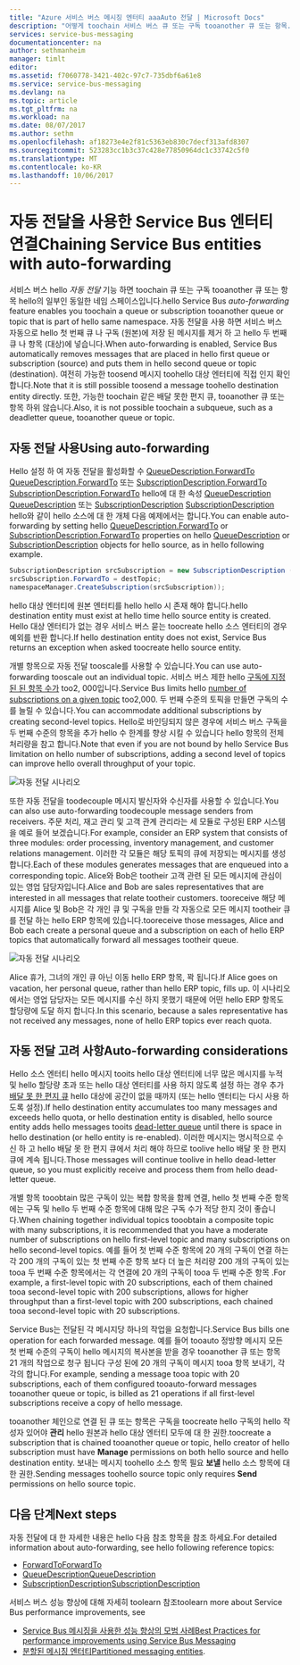 ```yaml
---
title: "Azure 서비스 버스 메시징 엔터티 aaaAuto 전달 | Microsoft Docs"
description: "어떻게 toochain 서비스 버스 큐 또는 구독 tooanother 큐 또는 항목."
services: service-bus-messaging
documentationcenter: na
author: sethmanheim
manager: timlt
editor: 
ms.assetid: f7060778-3421-402c-97c7-735dbf6a61e8
ms.service: service-bus-messaging
ms.devlang: na
ms.topic: article
ms.tgt_pltfrm: na
ms.workload: na
ms.date: 08/07/2017
ms.author: sethm
ms.openlocfilehash: af18273e4e2f81c5363eb830c7decf313afd8307
ms.sourcegitcommit: 523283cc1b3c37c428e77850964dc1c33742c5f0
ms.translationtype: MT
ms.contentlocale: ko-KR
ms.lasthandoff: 10/06/2017
---
```

# <a name="chaining-service-bus-entities-with-auto-forwarding"></a><span data-ttu-id="03a7c-103">자동 전달을 사용한 Service Bus 엔터티 연결</span><span class="sxs-lookup"><span data-stu-id="03a7c-103">Chaining Service Bus entities with auto-forwarding</span></span>

<span data-ttu-id="03a7c-104">서비스 버스 hello *자동 전달* 기능 하면 toochain 큐 또는 구독 tooanother 큐 또는 항목 hello의 일부인 동일한 네임 스페이스입니다.</span><span class="sxs-lookup"><span data-stu-id="03a7c-104">hello Service Bus *auto-forwarding* feature enables you toochain a queue or subscription tooanother queue or topic that is part of hello same namespace.</span></span> <span data-ttu-id="03a7c-105">자동 전달을 사용 하면 서비스 버스 자동으로 hello 첫 번째 큐 나 구독 (원본)에 저장 된 메시지를 제거 하 고 hello 두 번째 큐 나 항목 (대상)에 넣습니다.</span><span class="sxs-lookup"><span data-stu-id="03a7c-105">When auto-forwarding is enabled, Service Bus automatically removes messages that are placed in hello first queue or subscription (source) and puts them in hello second queue or topic (destination).</span></span> <span data-ttu-id="03a7c-106">여전히 가능한 toosend 메시지 toohello 대상 엔터티에 직접 인지 확인 합니다.</span><span class="sxs-lookup"><span data-stu-id="03a7c-106">Note that it is still possible toosend a message toohello destination entity directly.</span></span> <span data-ttu-id="03a7c-107">또한, 가능한 toochain 같은 배달 못한 편지 큐, tooanother 큐 또는 항목 하위 않습니다.</span><span class="sxs-lookup"><span data-stu-id="03a7c-107">Also, it is not possible toochain a subqueue, such as a deadletter queue, tooanother queue or topic.</span></span>

## <a name="using-auto-forwarding"></a><span data-ttu-id="03a7c-108">자동 전달 사용</span><span class="sxs-lookup"><span data-stu-id="03a7c-108">Using auto-forwarding</span></span>
<span data-ttu-id="03a7c-109">Hello 설정 하 여 자동 전달을 활성화할 수 [QueueDescription.ForwardTo] [ QueueDescription.ForwardTo] 또는 [SubscriptionDescription.ForwardTo] [ SubscriptionDescription.ForwardTo] hello에 대 한 속성 [QueueDescription] [ QueueDescription] 또는 [SubscriptionDescription] [ SubscriptionDescription] hello와 같이 hello 소스에 대 한 개체 다음 예제에서는 합니다.</span><span class="sxs-lookup"><span data-stu-id="03a7c-109">You can enable auto-forwarding by setting hello [QueueDescription.ForwardTo][QueueDescription.ForwardTo] or [SubscriptionDescription.ForwardTo][SubscriptionDescription.ForwardTo] properties on hello [QueueDescription][QueueDescription] or [SubscriptionDescription][SubscriptionDescription] objects for hello source, as in hello following example.</span></span>

```csharp
SubscriptionDescription srcSubscription = new SubscriptionDescription (srcTopic, srcSubscriptionName);
srcSubscription.ForwardTo = destTopic;
namespaceManager.CreateSubscription(srcSubscription));
```

<span data-ttu-id="03a7c-110">hello 대상 엔터티에 원본 엔터티를 hello hello 시 존재 해야 합니다.</span><span class="sxs-lookup"><span data-stu-id="03a7c-110">hello destination entity must exist at hello time hello source entity is created.</span></span> <span data-ttu-id="03a7c-111">Hello 대상 엔터티가 없는 경우 서비스 버스 묻는 toocreate hello 소스 엔터티의 경우 예외를 반환 합니다.</span><span class="sxs-lookup"><span data-stu-id="03a7c-111">If hello destination entity does not exist, Service Bus returns an exception when asked toocreate hello source entity.</span></span>

<span data-ttu-id="03a7c-112">개별 항목으로 자동 전달 tooscale를 사용할 수 있습니다.</span><span class="sxs-lookup"><span data-stu-id="03a7c-112">You can use auto-forwarding tooscale out an individual topic.</span></span> <span data-ttu-id="03a7c-113">서비스 버스 제한 hello [구독에 지정된 된 항목 수가](service-bus-quotas.md) too2, 000입니다.</span><span class="sxs-lookup"><span data-stu-id="03a7c-113">Service Bus limits hello [number of subscriptions on a given topic](service-bus-quotas.md) too2,000.</span></span> <span data-ttu-id="03a7c-114">두 번째 수준의 토픽을 만들면 구독의 수를 늘릴 수 있습니다.</span><span class="sxs-lookup"><span data-stu-id="03a7c-114">You can accommodate additional subscriptions by creating second-level topics.</span></span> <span data-ttu-id="03a7c-115">Hello로 바인딩되지 않은 경우에 서비스 버스 구독을 두 번째 수준의 항목을 추가 hello 수 한계를 향상 시킬 수 있습니다 hello 항목의 전체 처리량을 참고 합니다.</span><span class="sxs-lookup"><span data-stu-id="03a7c-115">Note that even if you are not bound by hello Service Bus limitation on hello number of subscriptions, adding a second level of topics can improve hello overall throughput of your topic.</span></span>

![자동 전달 시나리오][0]

<span data-ttu-id="03a7c-117">또한 자동 전달을 toodecouple 메시지 발신자와 수신자를 사용할 수 있습니다.</span><span class="sxs-lookup"><span data-stu-id="03a7c-117">You can also use auto-forwarding toodecouple message senders from receivers.</span></span> <span data-ttu-id="03a7c-118">주문 처리, 재고 관리 및 고객 관계 관리라는 세 모듈로 구성된 ERP 시스템을 예로 들어 보겠습니다.</span><span class="sxs-lookup"><span data-stu-id="03a7c-118">For example, consider an ERP system that consists of three modules: order processing, inventory management, and customer relations management.</span></span> <span data-ttu-id="03a7c-119">이러한 각 모듈은 해당 토픽의 큐에 저장되는 메시지를 생성합니다.</span><span class="sxs-lookup"><span data-stu-id="03a7c-119">Each of these modules generates messages that are enqueued into a corresponding topic.</span></span> <span data-ttu-id="03a7c-120">Alice와 Bob은 tootheir 고객 관련 된 모든 메시지에 관심이 있는 영업 담당자입니다.</span><span class="sxs-lookup"><span data-stu-id="03a7c-120">Alice and Bob are sales representatives that are interested in all messages that relate tootheir customers.</span></span> <span data-ttu-id="03a7c-121">tooreceive 해당 메시지를 Alice 및 Bob은 각 개인 큐 및 구독을 만들 각 자동으로 모든 메시지 tootheir 큐를 전달 하는 hello ERP 항목에 있습니다.</span><span class="sxs-lookup"><span data-stu-id="03a7c-121">tooreceive those messages, Alice and Bob each create a personal queue and a subscription on each of hello ERP topics that automatically forward all messages tootheir queue.</span></span>

![자동 전달 시나리오][1]

<span data-ttu-id="03a7c-123">Alice 휴가, 그녀의 개인 큐 아닌 이동 hello ERP 항목, 꽉 됩니다.</span><span class="sxs-lookup"><span data-stu-id="03a7c-123">If Alice goes on vacation, her personal queue, rather than hello ERP topic, fills up.</span></span> <span data-ttu-id="03a7c-124">이 시나리오에서는 영업 담당자는 모든 메시지를 수신 하지 못했기 때문에 어떤 hello ERP 항목도 할당량에 도달 하지 합니다.</span><span class="sxs-lookup"><span data-stu-id="03a7c-124">In this scenario, because a sales representative has not received any messages, none of hello ERP topics ever reach quota.</span></span>

## <a name="auto-forwarding-considerations"></a><span data-ttu-id="03a7c-125">자동 전달 고려 사항</span><span class="sxs-lookup"><span data-stu-id="03a7c-125">Auto-forwarding considerations</span></span>

<span data-ttu-id="03a7c-126">Hello 소스 엔터티 hello 메시지 tooits hello 대상 엔터티에 너무 많은 메시지를 누적 및 hello 할당량 초과 또는 hello 대상 엔터티를 사용 하지 않도록 설정 하는 경우 추가 [배달 못 한 편지 큐](service-bus-dead-letter-queues.md) hello 대상에 공간이 없을 때까지 (또는 hello 엔터티는 다시 사용 하도록 설정).</span><span class="sxs-lookup"><span data-stu-id="03a7c-126">If hello destination entity accumulates too many messages and exceeds hello quota, or hello destination entity is disabled, hello source entity adds hello messages tooits [dead-letter queue](service-bus-dead-letter-queues.md) until there is space in hello destination (or hello entity is re-enabled).</span></span> <span data-ttu-id="03a7c-127">이러한 메시지는 명시적으로 수신 하 고 hello 배달 못 한 편지 큐에서 처리 해야 하므로 toolive hello 배달 못 한 편지 큐에 계속 됩니다.</span><span class="sxs-lookup"><span data-stu-id="03a7c-127">Those messages will continue toolive in hello dead-letter queue, so you must explicitly receive and process them from hello dead-letter queue.</span></span>

<span data-ttu-id="03a7c-128">개별 항목 tooobtain 많은 구독이 있는 복합 항목을 함께 연결, hello 첫 번째 수준 항목에는 구독 및 hello 두 번째 수준 항목에 대해 많은 구독 수가 적당 한지 것이 좋습니다.</span><span class="sxs-lookup"><span data-stu-id="03a7c-128">When chaining together individual topics tooobtain a composite topic with many subscriptions, it is recommended that you have a moderate number of subscriptions on hello first-level topic and many subscriptions on hello second-level topics.</span></span> <span data-ttu-id="03a7c-129">예를 들어 첫 번째 수준 항목에 20 개의 구독이 연결 하는 각 200 개의 구독이 있는 첫 번째 수준 항목 보다 더 높은 처리량 200 개의 구독이 있는 tooa 두 번째 수준 항목에서는 각 연결에 20 개의 구독이 tooa 두 번째 수준 항목 .</span><span class="sxs-lookup"><span data-stu-id="03a7c-129">For example, a first-level topic with 20 subscriptions, each of them chained tooa second-level topic with 200 subscriptions, allows for higher throughput than a first-level topic with 200 subscriptions, each chained tooa second-level topic with 20 subscriptions.</span></span>

<span data-ttu-id="03a7c-130">Service Bus는 전달된 각 메시지당 하나의 작업을 요청합니다.</span><span class="sxs-lookup"><span data-stu-id="03a7c-130">Service Bus bills one operation for each forwarded message.</span></span> <span data-ttu-id="03a7c-131">예를 들어 tooauto 정방향 메시지 모든 첫 번째 수준의 구독이 hello 메시지의 복사본을 받을 경우 tooanother 큐 또는 항목 21 개의 작업으로 청구 됩니다 구성 된에 20 개의 구독이 메시지 tooa 항목 보내기, 각각의 합니다.</span><span class="sxs-lookup"><span data-stu-id="03a7c-131">For example, sending a message tooa topic with 20 subscriptions, each of them configured tooauto-forward messages tooanother queue or topic, is billed as 21 operations if all first-level subscriptions receive a copy of hello message.</span></span>

<span data-ttu-id="03a7c-132">tooanother 체인으로 연결 된 큐 또는 항목은 구독을 toocreate hello 구독의 hello 작성자 있어야 **관리** hello 원본과 hello 대상 엔터티 모두에 대 한 권한.</span><span class="sxs-lookup"><span data-stu-id="03a7c-132">toocreate a subscription that is chained tooanother queue or topic, hello creator of hello subscription must have **Manage** permissions on both hello source and hello destination entity.</span></span> <span data-ttu-id="03a7c-133">보내는 메시지 toohello 소스 항목 필요 **보낼** hello 소스 항목에 대 한 권한.</span><span class="sxs-lookup"><span data-stu-id="03a7c-133">Sending messages toohello source topic only requires **Send** permissions on hello source topic.</span></span>

## <a name="next-steps"></a><span data-ttu-id="03a7c-134">다음 단계</span><span class="sxs-lookup"><span data-stu-id="03a7c-134">Next steps</span></span>

<span data-ttu-id="03a7c-135">자동 전달에 대 한 자세한 내용은 hello 다음 참조 항목을 참조 하세요.</span><span class="sxs-lookup"><span data-stu-id="03a7c-135">For detailed information about auto-forwarding, see hello following reference topics:</span></span>

* <span data-ttu-id="03a7c-136">[ForwardTo][QueueDescription.ForwardTo]</span><span class="sxs-lookup"><span data-stu-id="03a7c-136">[ForwardTo][QueueDescription.ForwardTo]</span></span>
* <span data-ttu-id="03a7c-137">[QueueDescription][QueueDescription]</span><span class="sxs-lookup"><span data-stu-id="03a7c-137">[QueueDescription][QueueDescription]</span></span>
* <span data-ttu-id="03a7c-138">[SubscriptionDescription][SubscriptionDescription]</span><span class="sxs-lookup"><span data-stu-id="03a7c-138">[SubscriptionDescription][SubscriptionDescription]</span></span>

<span data-ttu-id="03a7c-139">서비스 버스 성능 향상에 대해 자세히 toolearn 참조</span><span class="sxs-lookup"><span data-stu-id="03a7c-139">toolearn more about Service Bus performance improvements, see</span></span> 

* [<span data-ttu-id="03a7c-140">Service Bus 메시징을 사용한 성능 향상의 모범 사례</span><span class="sxs-lookup"><span data-stu-id="03a7c-140">Best Practices for performance improvements using Service Bus Messaging</span></span>](service-bus-performance-improvements.md)
* <span data-ttu-id="03a7c-141">[분할된 메시징 엔터티][Partitioned messaging entities]</span><span class="sxs-lookup"><span data-stu-id="03a7c-141">[Partitioned messaging entities][Partitioned messaging entities].</span></span>

[QueueDescription.ForwardTo]: /dotnet/api/microsoft.servicebus.messaging.queuedescription.forwardto#Microsoft_ServiceBus_Messaging_QueueDescription_ForwardTo
[SubscriptionDescription.ForwardTo]: /dotnet/api/microsoft.servicebus.messaging.subscriptiondescription.forwardto#Microsoft_ServiceBus_Messaging_SubscriptionDescription_ForwardTo
[QueueDescription]: /dotnet/api/microsoft.servicebus.messaging.queuedescription
[SubscriptionDescription]: /dotnet/api/microsoft.servicebus.messaging.queuedescription
[0]: ./media/service-bus-auto-forwarding/IC628631.gif
[1]: ./media/service-bus-auto-forwarding/IC628632.gif
[Partitioned messaging entities]: service-bus-partitioning.md
